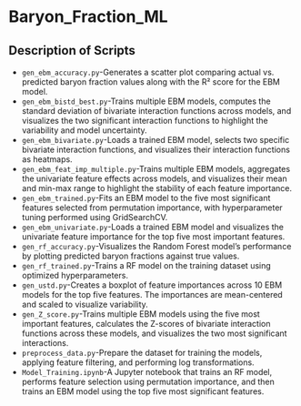 # Baryon_Fraction_ML
## Description of Scripts
* `gen_ebm_accuracy.py`-Generates a scatter plot comparing actual vs. predicted baryon fraction values along with the R² score for the EBM model.
* `gen_ebm_bistd_best.py`-Trains multiple EBM models, computes the standard deviation of bivariate interaction functions across models, and visualizes the two significant interaction functions to highlight the variability and model uncertainty.
* `gen_ebm_bivariate.py`-Loads a trained EBM model, selects two specific bivariate interaction functions, and visualizes their interaction functions as heatmaps.
* `gen_ebm_feat_imp_multiple.py`-Trains multiple EBM models, aggregates the univariate feature effects across models, and visualizes their mean and min-max range to highlight the stability of each feature importance.
* `gen_ebm_trained.py`-Fits an EBM model to the five most significant features selected from permutation importance, with hyperparameter tuning performed using GridSearchCV.
* `gen_ebm_univariate.py`-Loads a trained EBM model and visualizes the univariate feature importance for the top five most important features.
* `gen_rf_accuracy.py`-Visualizes the Random Forest model’s performance by plotting predicted baryon fractions against true values.
* `gen_rf_trained.py`-Trains a RF model on the training dataset using optimized hyperparameters.
* `gen_ustd.py`-Creates a boxplot of feature importances across 10 EBM models for the top five features. The importances are mean-centered and scaled to visualize variability.
* `gen_Z_score.py`-Trains multiple EBM models using the five most important features, calculates the Z-scores of bivariate interaction functions across these models, and visualizes the two most significant interactions.
* `preprocess_data.py`-Prepare the dataset for training the models, applying feature filtering, and performing log transformations.
* `Model_Training.ipynb`-A Jupyter notebook that trains an RF model, performs feature selection using permutation importance, and then trains an EBM model using the top five most significant features.
